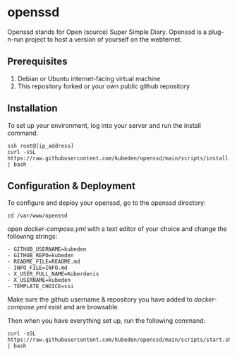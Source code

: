 # openssd

Openssd stands for Open (source) Super Simple Diary. Openssd is a plug-n-run project to host a version of yourself on the webternet.

## Prerequisites

1. Debian or Ubuntu internet-facing virtual machine
2. This repository forked or your own public github repository

## Installation

To set up your environment, log into your server and run the install command.

```
ssh root@[ip_address]
curl -sSL https://raw.githubusercontent.com/kubeden/openssd/main/scripts/install.sh | bash
```

## Configuration & Deployment

To configure and deploy your openssd, go to the openssd directory:

```
cd /var/www/openssd
```

open *docker-compose.yml* with a text editor of your choice and change the following strings:

```
- GITHUB_USERNAME=kubeden
- GITHUB_REPO=kubeden
- README_FILE=README.md
- INFO_FILE=INFO.md
- X_USER_FULL_NAME=Kuberdenis
- X_USERNAME=kubeden
- TEMPLATE_CHOICE=ssi
```

Make sure the github username & repository you have added to *docker-compose.yml* exist and are browsable.

Then when you have everything set up, run the following command:

```
curl -sSL https://raw.githubusercontent.com/kubeden/openssd/main/scripts/start.sh | bash
```